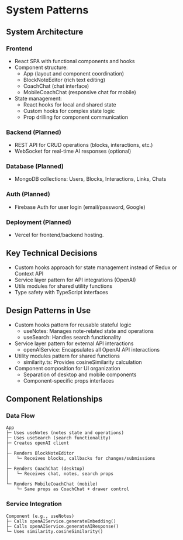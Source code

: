 # System Patterns

## System Architecture

### Frontend

- React SPA with functional components and hooks
- Component structure:
  - App (layout and component coordination)
  - BlockNoteEditor (rich text editing)
  - CoachChat (chat interface)
  - MobileCoachChat (responsive chat for mobile)
- State management:
  - React hooks for local and shared state
  - Custom hooks for complex state logic
  - Prop drilling for component communication

### Backend (Planned)

- REST API for CRUD operations (blocks, interactions, etc.)
- WebSocket for real-time AI responses (optional)

### Database (Planned)

- MongoDB collections: Users, Blocks, Interactions, Links, Chats

### Auth (Planned)

- Firebase Auth for user login (email/password, Google)

### Deployment (Planned)

- Vercel for frontend/backend hosting.

## Key Technical Decisions

- Custom hooks approach for state management instead of Redux or Context API
- Service layer pattern for API integrations (OpenAI)
- Utils modules for shared utility functions
- Type safety with TypeScript interfaces

## Design Patterns in Use

- Custom hooks pattern for reusable stateful logic
  - useNotes: Manages note-related state and operations
  - useSearch: Handles search functionality
- Service layer pattern for external API interactions
  - openAIService: Encapsulates all OpenAI API interactions
- Utility modules pattern for shared functions
  - similarity.ts: Provides cosineSimilarity calculation
- Component composition for UI organization
  - Separation of desktop and mobile components
  - Component-specific props interfaces

## Component Relationships

### Data Flow

```
App
├─ Uses useNotes (notes state and operations)
├─ Uses useSearch (search functionality)
├─ Creates openAI client
│
├─ Renders BlockNoteEditor
│   └─ Receives blocks, callbacks for changes/submissions
│
├─ Renders CoachChat (desktop)
│   └─ Receives chat, notes, search props
│
└─ Renders MobileCoachChat (mobile)
    └─ Same props as CoachChat + drawer control
```

### Service Integration

```
Component (e.g., useNotes)
├─ Calls openAIService.generateEmbedding()
├─ Calls openAIService.generateAIResponse()
└─ Uses similarity.cosineSimilarity()
```
